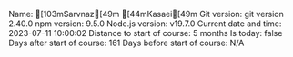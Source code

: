 Name: [103mSarvnaz[49m [44mKasaei[49m
Git version: git version 2.40.0
npm version: 9.5.0
Node.js version: v19.7.0
Current date and time: 2023-07-11 10:00:02
Distance to start of course: 5 months
Is today: false
Days after start of course: 161
Days before start of course: N/A